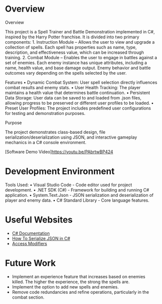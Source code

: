 # Overview

Overview

This project is a Spell Trainer and Battle Demonstration implemented in C#, inspired by the Harry Potter franchise. It is divided into two primary components:
	1.	Instruction Module – Allows the user to view and upgrade a collection of spells. Each spell has properties such as name, type, description, and effectiveness value, which can be increased through training.
	2.	Combat Module – Enables the user to engage in battles against a set of enemies. Each enemy instance has unique attributes, including a name, health value, and base damage output. Enemy behavior and battle outcomes vary depending on the spells selected by the user.

Features
	•	Dynamic Combat System: User spell selection directly influences combat results and enemy stats.
	•	User Health Tracking: The player maintains a health value that determines battle continuation.
	•	Persistent Data Storage: User data can be saved to and loaded from .json files, allowing progress to be preserved or different user profiles to be loaded.
	•	Preset User Profiles: The project includes predefined user configurations for testing and demonstration purposes.

Purpose

The project demonstrates class-based design, file serialization/deserialization using JSON, and interactive gameplay mechanics in a C# console environment.

[Software Demo Video]https://youtu.be/PAbrtwBP424

# Development Environment

Tools Used:
    • Visual Studio Code - Code editor used for project development.
    • .NET SDK (C#) - Framework for building and running C# application.
    • System.Text.Json - JSON serialization and deserialization of player and enemy data.
    • C# Standard Library - Core language features.

# Useful Websites

- [C# Documentation](https://learn.microsoft.com/en-us/dotnet/csharp/tour-of-csharp/)
- [How To Serialize JSON in C#](http://url.link.goes.here)
- [Access Modifiers](https://learn.microsoft.com/en-us/dotnet/csharp/programming-guide/classes-and-structs/access-modifiers)

# Future Work

- Implement an experience feature that increases based on enemies killed. The higher the experience, the strong the spells are.
- Implement the option to add new spells and enemies.
- Remove code redundancies and refine operations, particularly in the combat section.
